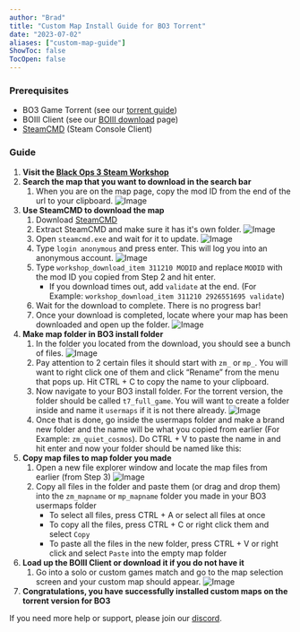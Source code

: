 ```yaml
---
author: "Brad"
title: "Custom Map Install Guide for BO3 Torrent"
date: "2023-07-02"
aliases: ["custom-map-guide"]
ShowToc: false
TocOpen: false
---
```


### Prerequisites
- BO3 Game Torrent (see our [torrent guide](/guides/torrents))
- BOIII Client (see our [BOIII download](/downloads/boiii) page)
- [SteamCMD](https://steamcdn-a.akamaihd.net/client/installer/steamcmd.zip) (Steam Console Client)

### Guide
1. **Visit the [Black Ops 3 Steam Workshop](https://steamcommunity.com/app/311210/workshop/)**
2. **Search the map that you want to download in the search bar**
    1. When you are on the map page, copy the mod ID from the end of the url to your clipboard.
    ![Image](https://i.imgur.com/WEYNDpF.png)
3. **Use SteamCMD to download the map**
    1. Download [SteamCMD](https://steamcdn-a.akamaihd.net/client/installer/steamcmd.zip)
    2. Extract SteamCMD and make sure it has it's own folder.
    ![Image](https://i.imgur.com/YOXO766.png)
    3. Open `steamcmd.exe` and wait for it to update.
    ![Image](https://i.imgur.com/UcwXX1e.png)
    4. Type `login anonymous` and press enter. This will log you into an anonymous account.
    ![Image](https://i.imgur.com/aEb2ddt.png)
    5. Type `workshop_download_item 311210 MODID` and replace `MODID` with the mod ID you copied from Step 2 and hit enter.
        - If you download times out, add `validate` at the end. (For Example: `workshop_download_item 311210 2926551695 validate`)
    6. Wait for the download to complete. There is no progress bar!
    7. Once your download is completed, locate where your map has been downloaded and open up the folder.
    ![Image](https://i.imgur.com/K0SPrNj.png)
4. **Make map folder in BO3 install folder**
    1. In the folder you located from the download, you should see a bunch of files.
    ![Image](https://i.imgur.com/CvlL4Ad.png)
    2. Pay attention to 2 certain files it should start with `zm_` or `mp_`. You will want to right click one of them and click “Rename” from the menu that pops up. Hit CTRL + C to copy the name to your clipboard.
    3. Now navigate to your BO3 install folder. For the torrent version, the folder should be called `t7_full_game`. You will want to create a folder inside and name it `usermaps` if it is not there already.
    ![Image](https://i.imgur.com/cFdvAbH.png)
    4. Once that is done, go inside the usermaps folder and make a brand new folder and the name will be what you copied from earlier (For Example: `zm_quiet_cosmos`). Do CTRL + V to paste the name in and hit enter and now your folder should be named like this:
5. **Copy map files to map folder you made**
    1. Open a new file explorer window and locate the map files from earlier (from Step 3)
    ![Image](https://i.imgur.com/CvlL4Ad.png)
    2. Copy all files in the folder and paste them (or drag and drop them) into the `zm_mapname` or `mp_mapname` folder you made in your BO3 usermaps folder
        - To select all files, press CTRL + A or select all files at once
        - To copy all the files, press CTRL + C or right click them and select `Copy`
        - To paste all the files in the new folder, press CTRL + V or right click and select `Paste` into the empty map folder
6. **Load up the BOIII Client or download it if you do not have it**
    1. Go into a solo or custom games match and go to the map selection screen and your custom map should appear.
    ![Image](https://i.imgur.com/5bbZyFP.png)
7. **Congratulations, you have successfully installed custom maps on the torrent version for BO3**

If you need more help or support, please join our [discord](http://discord.io/CBServers).

